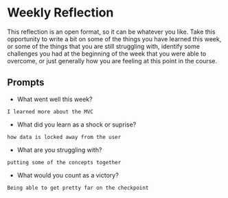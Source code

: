 # Weekly Reflection
This reflection is an open format, so it can be whatever you like. Take this opportunity to write a bit on some of the things you have learned this week, or some of the things that you are still struggling with, identify some challenges you had at the beginning of the week that you were able to overcome, or just generally how you are feeling at this point in the course.

## Prompts
- What went well this week?
```
I learned more about the MVC
```
- What did you learn as a shock or suprise?
```
how data is locked away from the user
```
- What are you struggling with?
```
putting some of the concepts together
```
- What would you count as a victory?
```
Being able to get pretty far on the checkpoint 
```